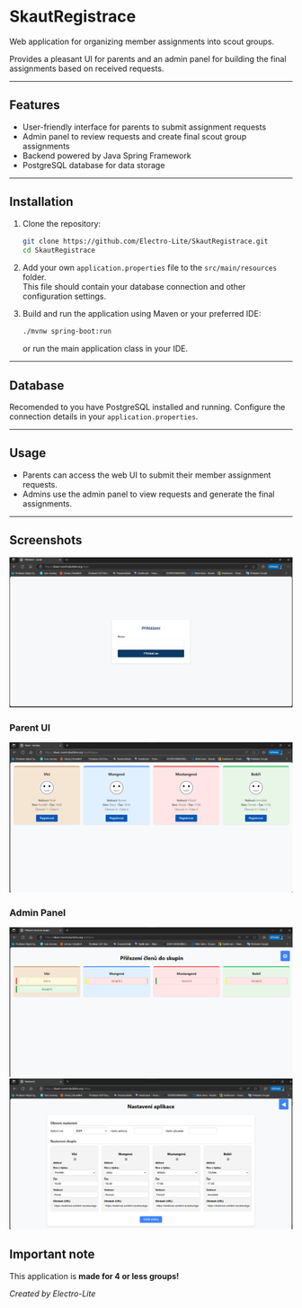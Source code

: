 # SkautRegistrace

Web application for organizing member assignments into scout groups.

Provides a pleasant UI for parents and an admin panel for building the final assignments based on received requests.

---

## Features

- User-friendly interface for parents to submit assignment requests  
- Admin panel to review requests and create final scout group assignments  
- Backend powered by Java Spring Framework  
- PostgreSQL database for data storage  

---

## Installation

1. Clone the repository:

   ```bash
   git clone https://github.com/Electro-Lite/SkautRegistrace.git
   cd SkautRegistrace
   ```

2. Add your own `application.properties` file to the `src/main/resources` folder.  
   This file should contain your database connection and other configuration settings.

3. Build and run the application using Maven or your preferred IDE:

   ```bash
   ./mvnw spring-boot:run
   ```

   or run the main application class in your IDE.

---

## Database

Recomended to you have PostgreSQL installed and running. Configure the connection details in your `application.properties`.

---

## Usage

- Parents can access the web UI to submit their member assignment requests.  
- Admins use the admin panel to view requests and generate the final assignments.

---

## Screenshots
![screenshots](login.png)
### Parent UI

![screenshots](overview.png)


### Admin Panel

![screenshots](adminPanel.png)
![screenshots](setup.png)

## Important note
This application is **made for 4 or less groups!**

*Created by Electro-Lite*
